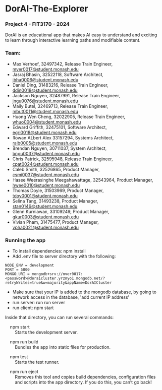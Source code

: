 # DorAI-The-Explorer #
### Project 4 - FIT3170 - 2024 ###
DorAI is an educational app that makes AI easy to understand and exciting to learn through interactive learning paths and modifiable content.
### Team: ###
- Max Verhoef, 32497342, Release Train Engineer, mver0017@student.monash.edu
- Jasraj Bhasin, 32522118, Software Architect, jbha0006@student.monash.edu
- Daniel Ding, 31483216, Release Train Engineer, ddin0018@student.monash.edu
- Jackson Nguyen, 32487991, Release Train Engineer, jngu0076@student.monash.edu
- Maily Butel, 32469713, Release Train Engineer, mbut0011@student.monash.edu
- Huong Wen Cheng, 32022905, Release Train Engineer, whuo0004@student.monash.edu
- Edward Griffith, 32475101, Software Architect, egri0018@student.monash.edu
- Rowan ALbert Alex 33157294, Systems Architect, ralb0005@student.monash.edu
- Brendan Nguyen, 30711037, System Architect, bngu0037@student.monash.edu
- Chris Patrick, 32595948, Release Train Engineer, cpat0024@student.monash.edu
- Caleb Smith, 32526865, Product Manager, csmi0037@student.monash.edu
- Hasee Weerasinghe Meegahawattage, 32543964, Product Manager, hwee0010@student.monash.edu
- Thomas Doyle, 31503969, Product Manager, tdoy0001@student.monash.edu
- Selina Tang, 31493238, Product Manager, stan0146@student.monash.edu
- Glenn Kurniawan, 33109249, Product Manager, gkur0003@student.monash.edu
- Vivian Pham, 31475477, Product Manager, vpha0021@student.monash.edu

### Running the app ###
- To install dependencies: npm install
- Add .env file to server directory with the following:
```
NODE_ENV = development
PORT = 5000
MONGO_URI = mongodb+srv://mver0017:<password>@doraicluster.yrznyo1.mongodb.net/?retryWrites=true&w=majority&appName=DorAICluster
```
- Make sure that your IP is added to the mongodb database, by going to network access in the database, 'add current IP address'
- run server: run run server
- run client: npm start

Inside that directory, you can run several commands:

&nbsp;&nbsp;&nbsp;&nbsp;npm start\
&nbsp;&nbsp;&nbsp;&nbsp;&nbsp;&nbsp;&nbsp;&nbsp;Starts the development server.

&nbsp;&nbsp;&nbsp;&nbsp;npm run build\
&nbsp;&nbsp;&nbsp;&nbsp;&nbsp;&nbsp;&nbsp;&nbsp;Bundles the app into static files for production.

&nbsp;&nbsp;&nbsp;&nbsp;npm test\
&nbsp;&nbsp;&nbsp;&nbsp;&nbsp;&nbsp;&nbsp;&nbsp;Starts the test runner.

&nbsp;&nbsp;&nbsp;&nbsp;npm run eject\
&nbsp;&nbsp;&nbsp;&nbsp;&nbsp;&nbsp;&nbsp;&nbsp;Removes this tool and copies build dependencies, configuration files\
&nbsp;&nbsp;&nbsp;&nbsp;&nbsp;&nbsp;&nbsp;&nbsp;and scripts into the app directory. If you do this, you can’t go back!

